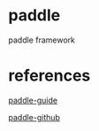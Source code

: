 # paddle
paddle framework

# references

[paddle-guide](https://www.paddlepaddle.org.cn/documentation/docs/en/guides/index_en.html)

[paddle-github](https://github.com/PaddlePaddle/Paddle)